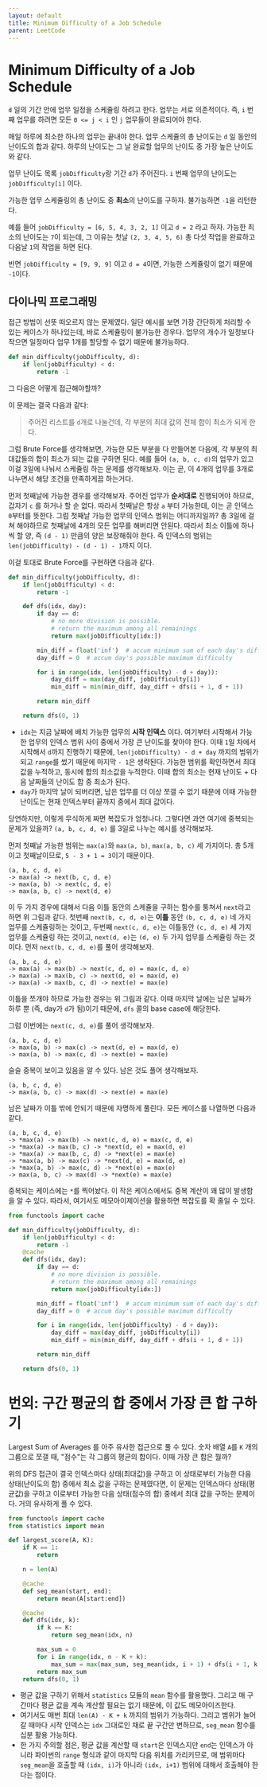 ```yaml
---
layout: default
title: Minimum Difficulty of a Job Schedule
parent: LeetCode
---
```


# Minimum Difficulty of a Job Schedule
 `d` 일의 기간 안에 업무 일정을 스케쥴링 하려고 한다. 업무는 서로
 의존적이다. 즉, `i` 번째 업무를 하려면 모든 `0 <= j < i` 인 `j`
 업무들이 완료되어야 한다.

 매일 하루에 최소한 하나의 업무는 끝내야 한다. 업무 스케쥴의 총
 난이도는 `d` 일 동안의 난이도의 합과 같다. 하루의 난이도는 그 날
 완료할 업무의 난이도 중 가장 높은 난이도와 같다.

 업무 난이도 목록 `jobDifficulty`랑 기간 `d`가 주어진다. `i` 번째
 업무의 난이도는 `jobDifficulty[i]` 이다.

 가능한 업무 스케쥴링의 총 난이도 중 **최소**의 난이도를
 구하자. 불가능하면 `-1`을 리턴한다.

 예를 들어 `jobDifficulty = [6, 5, 4, 3, 2, 1]` 이고 `d = 2` 라고
 하자. 가능한 최소의 난이도는 `7`이 되는데, 그 이유는 첫날 `(2, 3, 4,
 5, 6)` 총 다섯 작업을 완료하고 다음날 `1`의 작업을 하면 된다.

 반면 `jobDifficulty = [9, 9, 9]` 이고 `d = 4`이면, 가능한 스케쥴링이
 없기 때문에 `-1`이다.

## 다이나믹 프로그래밍
 접근 방법이 선뜻 떠오르지 않는 문제였다. 일단 예시를 보면 가장
 간단하게 처리할 수 있는 케이스가 하나있는데, 바로 스케쥴링이 불가능한
 경우다. 업무의 개수가 일정보다 작으면 일정마다 업무 1개를 할당할 수
 없기 때문에 불가능하다.

```python
def min_difficulty(jobDifficulty, d):
    if len(jobDifficulty) < d:
        return -1
```

 그 다음은 어떻게 접근해야할까?

 이 문제는 결국 다음과 같다:

> 주어진 리스트를 `d`개로 나눌건데, 각 부분의 최대 값의 전체 합이
> 최소가 되게 한다.

 그럼 Brute Force를 생각해보면, 가능한 모든 부분을 다 만들어본 다음에,
 각 부분의 최대값들의 합이 최소가 되는 값을 구하면 된다. 예를 들어
 `(a, b, c, d)`의 업무가 있고 이걸 3일에 나눠서 스케쥴링 하는 문제를
 생각해보자. 이는 곧, 이 4개의 업무를 3개로 나누면서 해당 조건을
 만족하게끔 하는거다.

 먼저 첫째날에 가능한 경우를 생각해보자. 주어진 업무가 **순서대로**
 진행되어야 하므로, 갑자기 `c` 를 하거나 할 순 없다. 따라서 첫째날은
 항상 `a` 부터 가능한데, 이는 곧 인덱스 `0`부터를 뜻한다. 그럼 첫째날
 가능한 업무의 인덱스 범위는 어디까지일까? 총 3일에 걸쳐 해야하므로
 첫째날에 4개의 모든 업무를 해버리면 안된다. 따라서 최소 이틀에 하나
 씩 할 양, 즉 `(d - 1)` 만큼의 양은 보장해줘야 한다. 즉 인덱스의
 범위는 `len(jobDifficulty) - (d - 1) - 1`까지 이다.

 이걸 토대로 Brute Force를 구현하면 다음과 같다.

```python
def min_difficulty(jobDifficulty, d):
    if len(jobDifficulty) < d:
        return -1

    def dfs(idx, day):
        if day == d:
            # no more division is possible.
            # return the maximum among all remainings
            return max(jobDifficulty[idx:])

        min_diff = float('inf')  # accum minimum sum of each day's difficulties
        day_diff = 0  # accum day's possible maximum difficulty

        for i in range(idx, len(jobDifficulty) - d + day)):
            day_diff = max(day_diff, jobDifficulty[i])
            min_diff = min(min_diff, day_diff + dfs(i + 1, d + 1))

        return min_diff

    return dfs(0, 1)
```
 - `idx`는 지금 날짜에 배치 가능한 업무의 **시작 인덱스**
   이다. 여기부터 시작해서 가능한 업무의 인덱스 범위 사이 중에서 가장
   큰 난이도를 찾아야 한다. 이때 `1`일 차에서 시작해서 `d`까지
   진행하기 때문에, `len(jobDifficulty) - d + day` 까지의 범위가 되고
   `range`를 썼기 때문에 마지막 `- 1`은 생략된다. 가능한 범위를
   확인하면서 최대값을 누적하고, 동시에 합의 최소값을 누적한다. 이때
   합의 최소는 현재 난이도 + 다음 날짜들의 난이도 합 중 최소가 된다.
 - `day`가 마지막 날이 되버리면, 남은 업무를 더 이상 쪼갤 수 없기
   때문에 이때 가능한 난이도는 현재 인덱스부터 끝까지 중에서 최대
   값이다.

 당연하지만, 이렇게 무식하게 짜면 복잡도가 엄청나다. 그렇다면 과연
 여기에 중복되는 문제가 있을까? `(a, b, c, d, e)` 를 3일로 나누는
 예시를 생각해보자.

 먼저 첫째날 가능한 범위는 `max(a)`와 `max(a, b)`, `max(a, b, c)` 세
 가지이다. 총 5개이고 첫째날이므로, `5 - 3 + 1 = 3`이기 때문이다.

```
(a, b, c, d, e)
-> max(a) -> next(b, c, d, e)
-> max(a, b) -> next(c, d, e)
-> max(a, b, c) -> next(d, e)
```

 이 두 가지 경우에 대해서 다음 이틀 동안의 스케쥴을 구하는 함수를
 퉁쳐서 `next`라고 하면 위 그림과 같다. 첫번째 `next(b, c, d, e)`는
 **이틀** 동안 `(b, c, d, e)` 네 가지 업무를 스케쥴링하는 것이고,
 두번째 `next(c, d, e)`는 이틀동안 `(c, d, e)` 세 가지 업무를 스케쥴링
 하는 것이고, `next(d, e)`는 `(d, e)` 두 가지 업무를 스케쥴링 하는
 것이다. 먼저 `next(b, c, d, e)`를 풀어 생각해보자.

```
(a, b, c, d, e)
-> max(a) -> max(b) -> next(c, d, e) = max(c, d, e)
-> max(a) -> max(b, c) -> next(d, e) = max(d, e)
-> max(a) -> max(b, c, d) -> next(e) = max(e)
```

 이틀을 쪼개야 하므로 가능한 경우는 위 그림과 같다. 이때 마지막 날에는
 남은 날짜가 하루 뿐 (즉, day가 `d`가 됨)이기 때문에, `dfs` 콜의 base
 case에 해당한다.

 그럼 이번에는 `next(c, d, e)`를 풀어 생각해보자.

```
(a, b, c, d, e)
-> max(a, b) -> max(c) -> next(d, e) = max(d, e)
-> max(a, b) -> max(c, d) -> next(e) = max(e)
```

 슬슬 중복이 보이고 있음을 알 수 있다. 남은 것도 풀어 생각해보자.

```
(a, b, c, d, e)
-> max(a, b, c) -> max(d) -> next(e) = max(e)
```

 남은 날짜가 이틀 밖에 안되기 때문에 자명하게 풀린다. 모든 케이스를
 나열하면 다음과 같다.

```
(a, b, c, d, e)
-> *max(a) -> max(b) -> next(c, d, e) = max(c, d, e)
-> *max(a) -> max(b, c) -> *next(d, e) = max(d, e)
-> *max(a) -> max(b, c, d) -> *next(e) = max(e)
-> *max(a, b) -> max(c) -> *next(d, e) = max(d, e)
-> *max(a, b) -> max(c, d) -> *next(e) = max(e)
-> max(a, b, c) -> max(d) -> *next(e) = max(e)
```

 중복되는 케이스에는 `*`를 찍어놨다. 이 작은 케이스에서도 중복 계산이
 꽤 많이 발생함을 알 수 있다. 따라서, 여기서도 메모아이제이션을
 활용하면 복잡도를 확 줄일 수 있다.

```python
from functools import cache

def min_difficulty(jobDifficulty, d):
    if len(jobDifficulty) < d:
        return -1
    @cache
    def dfs(idx, day):
        if day == d:
            # no more division is possible.
            # return the maximum among all remainings
            return max(jobDifficulty[idx:])

        min_diff = float('inf')  # accum minimum sum of each day's difficulties
        day_diff = 0  # accum day's possible maximum difficulty

        for i in range(idx, len(jobDifficulty) - d + day)):
            day_diff = max(day_diff, jobDifficulty[i])
            min_diff = min(min_diff, day_diff + dfs(i + 1, d + 1))

        return min_diff

    return dfs(0, 1)
```


# 번외: 구간 평균의 합 중에서 가장 큰 합 구하기
 Largest Sum of Averages 를 아주 유사한 접근으로 풀 수 있다. 숫자 배열
 `A`를 `K` 개의 그룹으로 쪼갤 때, "점수"는 각 그룹의 평균의
 합이다. 이때 가장 큰 합은 뭘까?

 위의 DFS 접근이 결국 인덱스마다 상태(최대값)을 구하고 이 상태로부터
 가능한 다음 상태(난이도의 합) 중에서 최소 값을 구하는 문제였다면, 이
 문제는 인덱스마다 상태(평균값)을 구하고 이로부터 가능한 다음
 상태(점수의 합) 중에서 최대 값을 구하는 문제이다. 거의 유사하게 풀 수
 있다.

```python
from functools import cache
from statistics import mean

def largest_score(A, K):
    if K == 1:
        return

    n = len(A)

    @cache
    def seg_mean(start, end):
        return mean(A[start:end])

    @cache
    def dfs(idx, k):
        if k == K:
            return seg_mean(idx, n)

        max_sum = 0
        for i in range(idx, n - K + k):
            max_sum = max(max_sum, seg_mean(idx, i + 1) + dfs(i + 1, k + 1))
        return max_sum
    return dfs(0, 1)
```
 - 평균 값을 구하기 위해서 `statistics` 모듈의 `mean` 함수를
   활용했다. 그리고 매 구간마다 평균 값을 계속 계산할 필요는 없기
   때문에, 이 값도 메모아이즈한다.
 - 여기서도 매번 최대 `len(A) - K + k` 까지의 범위가 가능하다. 그리고
   범위가 늘어갈 때마다 시작 인덱스는 `idx` 그대로인 채로 끝 구간만
   변하므로, `seg_mean` 함수를 십분 활용 가능하다.
 - 한 가지 주의할 점은, 평균 값을 계산할 때 `start`은 인덱스지만
   `end`는 인덱스가 아니라 파이썬의 `range` 형식과 같이 마지막 다음
   위치를 가리키므로, 매 범위마다 `seg_mean`을 호출할 때 `(idx, i)`가
   아니라 `(idx, i+1)` 범위에 대해서 호출해야 한다는 점이다.
